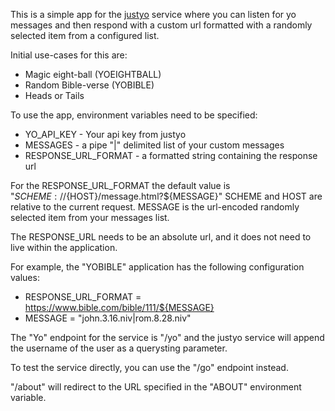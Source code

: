 This is a simple app for the [justyo](http://www.justyo.co) service where you can listen for yo messages 
and then respond with a custom url formatted with a randomly selected item from a configured list.

Initial use-cases for this are:
* Magic eight-ball (YOEIGHTBALL)
* Random Bible-verse (YOBIBLE)
* Heads or Tails

To use the app, environment variables need to be specified:
* YO_API_KEY - Your api key from justyo
* MESSAGES - a pipe "|" delimited list of your custom messages
* RESPONSE_URL_FORMAT - a formatted string containing the response url

For the RESPONSE_URL_FORMAT the default value is "${SCHEME}://${HOST}/message.html?${MESSAGE}"
SCHEME and HOST are relative to the current request. MESSAGE is the url-encoded randomly selected item
from your messages list.

The RESPONSE_URL needs to be an absolute url, and it does not need to live within the application.

For example, the "YOBIBLE" application has the following configuration values:
* RESPONSE_URL_FORMAT = https://www.bible.com/bible/111/${MESSAGE}
* MESSAGE = "john.3.16.niv|rom.8.28.niv"

The "Yo" endpoint for the service is "/yo" and the justyo service will append the username of the user
as a querysting parameter.

To test the service directly, you can use the "/go" endpoint instead.

"/about" will redirect to the URL specified in the "ABOUT" environment variable.
